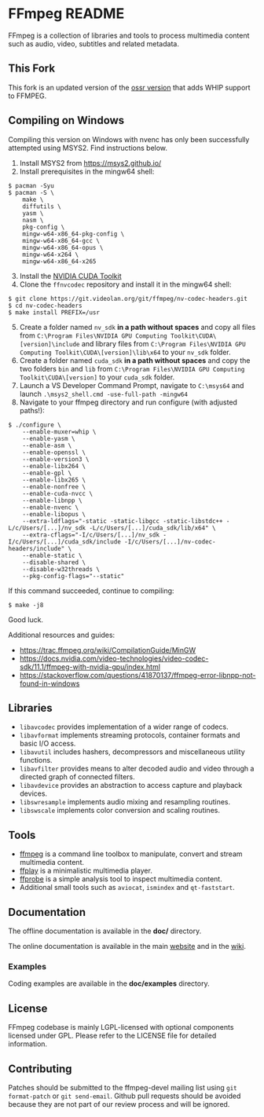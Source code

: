 FFmpeg README
=============

FFmpeg is a collection of libraries and tools to process multimedia content
such as audio, video, subtitles and related metadata.

## This Fork

This fork is an updated version of the [ossr version](https://github.com/ossrs/ffmpeg-webrtc/pull/1#usage) that adds WHIP support to FFMPEG.

## Compiling on Windows

Compiling this version on Windows with nvenc has only been successfully attempted using MSYS2. Find instructions below.

1. Install MSYS2 from https://msys2.github.io/
2. Install prerequisites in the mingw64 shell:
```shell
$ pacman -Syu
$ pacman -S \
    make \
    diffutils \
    yasm \
    nasm \
    pkg-config \
    mingw-w64-x86_64-pkg-config \
    mingw-w64-x86_64-gcc \
    mingw-w64-x86_64-opus \
    mingw-w64-x264 \
    mingw-w64-x86_64-x265
```
3. Install the [NVIDIA CUDA Toolkit](https://developer.nvidia.com/cuda-toolkit)
4. Clone the `ffnvcodec` repository and install it in the mingw64 shell:
```shell
$ git clone https://git.videolan.org/git/ffmpeg/nv-codec-headers.git
$ cd nv-codec-headers
$ make install PREFIX=/usr
```
5. Create a folder named `nv_sdk` **in a path without spaces** and copy all files from `C:\Program Files\NVIDIA GPU Computing Toolkit\CUDA\[version]\include` and library files from `C:\Program Files\NVIDIA GPU Computing Toolkit\CUDA\[version]\lib\x64` to your `nv_sdk` folder.
6. Create a folder named `cuda_sdk` **in a path without spaces** and copy the two folders `bin` and `lib` from `C:\Program Files\NVIDIA GPU Computing Toolkit\CUDA\[version]` to your `cuda_sdk` folder.
7. Launch a VS Developer Command Prompt, navigate to `C:\msys64` and launch `.\msys2_shell.cmd -use-full-path -mingw64`
8. Navigate to your ffmpeg directory and run configure (with adjusted paths!):
```shell
$ ./configure \
    --enable-muxer=whip \
    --enable-yasm \
    --enable-asm \
    --enable-openssl \
    --enable-version3 \
    --enable-libx264 \
    --enable-gpl \
    --enable-libx265 \
    --enable-nonfree \
    --enable-cuda-nvcc \
    --enable-libnpp \
    --enable-nvenc \
    --enable-libopus \
    --extra-ldflags="-static -static-libgcc -static-libstdc++ -L/c/Users/[...]/nv_sdk -L/c/Users/[...]/cuda_sdk/lib/x64" \
    --extra-cflags="-I/c/Users/[...]/nv_sdk -I/c/Users/[...]/cuda_sdk/include -I/c/Users/[...]/nv-codec-headers/include" \
    --enable-static \
    --disable-shared \
    --disable-w32threads \
    --pkg-config-flags="--static"
```
If this command succeeded, continue to compiling:
```shell
$ make -j8
```

Good luck.

Additional resources and guides:
- https://trac.ffmpeg.org/wiki/CompilationGuide/MinGW
- https://docs.nvidia.com/video-technologies/video-codec-sdk/11.1/ffmpeg-with-nvidia-gpu/index.html
- https://stackoverflow.com/questions/41870137/ffmpeg-error-libnpp-not-found-in-windows

## Libraries

* `libavcodec` provides implementation of a wider range of codecs.
* `libavformat` implements streaming protocols, container formats and basic I/O access.
* `libavutil` includes hashers, decompressors and miscellaneous utility functions.
* `libavfilter` provides means to alter decoded audio and video through a directed graph of connected filters.
* `libavdevice` provides an abstraction to access capture and playback devices.
* `libswresample` implements audio mixing and resampling routines.
* `libswscale` implements color conversion and scaling routines.

## Tools

* [ffmpeg](https://ffmpeg.org/ffmpeg.html) is a command line toolbox to
  manipulate, convert and stream multimedia content.
* [ffplay](https://ffmpeg.org/ffplay.html) is a minimalistic multimedia player.
* [ffprobe](https://ffmpeg.org/ffprobe.html) is a simple analysis tool to inspect
  multimedia content.
* Additional small tools such as `aviocat`, `ismindex` and `qt-faststart`.

## Documentation

The offline documentation is available in the **doc/** directory.

The online documentation is available in the main [website](https://ffmpeg.org)
and in the [wiki](https://trac.ffmpeg.org).

### Examples

Coding examples are available in the **doc/examples** directory.

## License

FFmpeg codebase is mainly LGPL-licensed with optional components licensed under
GPL. Please refer to the LICENSE file for detailed information.

## Contributing

Patches should be submitted to the ffmpeg-devel mailing list using
`git format-patch` or `git send-email`. Github pull requests should be
avoided because they are not part of our review process and will be ignored.
